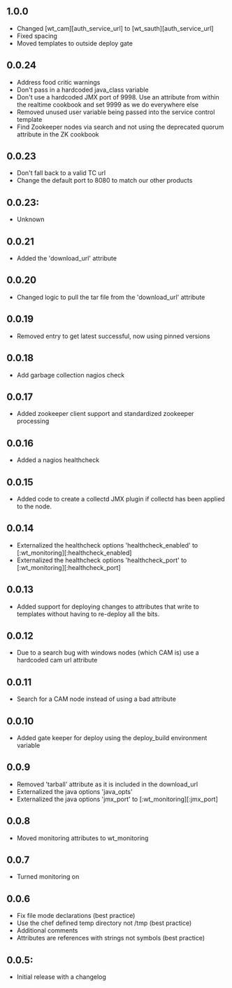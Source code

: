 ## 1.0.0
* Changed [wt_cam][auth_service_url] to [wt_sauth][auth_service_url]
* Fixed spacing
* Moved templates to outside deploy gate

## 0.0.24
* Address food critic warnings
* Don't pass in a hardcoded java_class variable
* Don't use a hardcoded JMX port of 9998.  Use an attribute from within the realtime cookbook and set 9999 as we do everywhere else
* Removed unused user variable being passed into the service control template
* Find Zookeeper nodes via search and not using the deprecated quorum attribute in the ZK cookbook

## 0.0.23
* Don't fall back to a valid TC url
* Change the default port to 8080 to match our other products

## 0.0.23:
* Unknown

## 0.0.21
* Added the 'download_url' attribute

## 0.0.20
* Changed logic to pull the tar file from the 'download_url' attribute

## 0.0.19
* Removed entry to get latest successful, now using pinned versions

## 0.0.18
* Add garbage collection nagios check

## 0.0.17
* Added zookeeper client support and standardized zookeeper processing

## 0.0.16
* Added a nagios healthcheck

## 0.0.15
* Added code to create a collectd JMX plugin if collectd has been applied to the node.

## 0.0.14
* Externalized the healthcheck options 'healthcheck_enabled' to [:wt_monitoring][:healthcheck_enabled]
* Externalized the healthcheck options 'healthcheck_port' to [:wt_monitoring][:healthcheck_port]

## 0.0.13
* Added support for deploying changes to attributes that write to templates without having to re-deploy all the bits.

## 0.0.12
* Due to a search bug with windows nodes (which CAM is) use a hardcoded cam url attribute

## 0.0.11
* Search for a CAM node instead of using a bad attribute

## 0.0.10
* Added gate keeper for deploy using the deploy_build environment variable

## 0.0.9
* Removed 'tarball' attribute as it is included in the download_url
* Externalized the java options 'java_opts'
* Externalized the java options 'jmx_port' to [:wt_monitoring][:jmx_port]

## 0.0.8
* Moved monitoring attributes to wt_monitoring

## 0.0.7
* Turned monitoring on

## 0.0.6
* Fix file mode declarations (best practice)
* Use the chef defined temp directory not /tmp (best practice)
* Additional comments
* Attributes are references with strings not symbols (best practice)

## 0.0.5:
* Initial release with a changelog